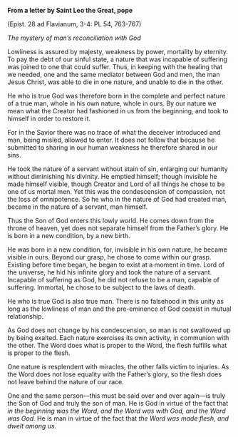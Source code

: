 

**From a letter by Saint Leo the Great, pope**

(Epist. 28 ad Flavianum, 3-4: PL 54, 763-767)

_The mystery of man’s reconciliation with God_

Lowliness is assured by majesty, weakness by power, mortality by eternity. To pay the debt of our sinful state, a nature that was incapable of suffering was joined to one that could suffer. Thus, in keeping with the healing that we needed, one and the same mediator between God and men, the man Jesus Christ, was able to die in one nature, and unable to die in the other.

He who is true God was therefore born in the complete and perfect nature of a true man, whole in his own nature, whole in ours. By our nature we mean what the Creator had fashioned in us from the beginning, and took to himself in order to restore it.

For in the Savior there was no trace of what the deceiver introduced and man, being misled, allowed to enter. It does not follow that because he submitted to sharing in our human weakness he therefore shared in our sins.

He took the nature of a servant without stain of sin, enlarging our humanity without diminishing his divinity. He emptied himself; though invisible he made himself visible, though Creator and Lord of all things he chose to be one of us mortal men. Yet this was the condescension of compassion, not the loss of omnipotence. So he who in the nature of God had created man, became in the nature of a servant, man himself.

Thus the Son of God enters this lowly world. He comes down from the throne of heaven, yet does not separate himself from the Father’s glory. He is born in a new condition, by a new birth.

He was born in a new condition, for, invisible in his own nature, he became visible in ours. Beyond our grasp, he chose to come within our grasp. Existing before time began, he began to exist at a moment in time. Lord of the universe, he hid his infinite glory and took the nature of a servant. Incapable of suffering as God, he did not refuse to be a man, capable of suffering. Immortal, he chose to be subject to the laws of death.

He who is true God is also true man. There is no falsehood in this unity as long as the lowliness of man and the pre-eminence of God coexist in mutual relationship.

As God does not change by his condescension, so man is not swallowed up by being exalted. Each nature exercises its own activity, in communion with the other. The Word does what is proper to the Word, the flesh fulfills what is proper to the flesh.

One nature is resplendent with miracles, the other falls victim to injuries. As the Word does not lose equality with the Father’s glory, so the flesh does not leave behind the nature of our race.

One and the same person—this must be said over and over again—is truly the Son of God and truly the son of man. He is God in virtue of the fact that _in the beginning was the Word, and the Word was with God, and the Word was God._ He is man in virtue of the fact that _the Word was made flesh, and dwelt among us._

